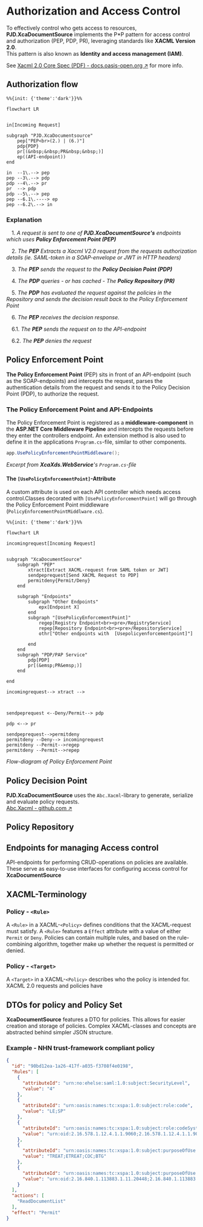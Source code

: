 # Authorization and Access Control
To effectively control who gets access to resources, **PJD.XcaDocumentSource** implements the P*P pattern for access control and authorization (PEP, PDP, PR), leveraging standards like **XACML Version 2.0**.  
This pattern is also known as **Identity and access management (IAM)**.

See [Xacml 2.0 Core Spec (PDF) - docs.oasis-open.org ↗](https://docs.oasis-open.org/xacml/2.0/access_control-xacml-2.0-core-spec-os.pdf) for more info.

## Authorization flow

```mermaid
%%{init: {'theme':'dark'}}%%

flowchart LR


in[Incoming Request]

subgraph "PJD.XcaDocumentsource"
    pep["PEP<br>(2.) | (6.)"]
    pdp{PDP}
    pr[(&nbsp;&nbsp;PR&nbsp;&nbsp;)]
    ep((API-endpoint))
end

in  --1\.--> pep
pep --3\.--> pdp
pdp --4\.--> pr
pr  --> pdp
pdp --5\.--> pep
pep --6.1\.----> ep
pep --6.2\.--> in
```

### Explanation
&emsp;1.&nbsp;*A request is sent to one of **PJD.XcaDocumentSource's** endpoints which uses **Policy Enforcement Point (PEP)*** 

&emsp;2.&nbsp;*The **PEP** Extracts a Xacml V2.0 request from the requests authorization details (ie. SAML-token in a SOAP-envelope or JWT in HTTP headers)*

&emsp;3.&nbsp;*The **PEP** sends the request to the **Policy Decision Point (PDP)***

&emsp;4.&nbsp;*The **PDP** queries - or has cached - The **Policy Repository (PR)***

&emsp;5.&nbsp;*The **PDP** has evaluated the request against the policies in the Repository and sends the decision result back to the Policy Enforcement Point*

&emsp;6.&nbsp;*The **PEP** receives the decision response.*

&emsp;6.1.&nbsp;*The **PEP** sends the request on to the API-endpoint*  

&emsp;6.2.&nbsp;*The **PEP** denies the request*

## Policy Enforcement Point
**The Policy Enforcement Point** (PEP) sits in front of an API-endpoint (such as the SOAP-endpoints) and intercepts the request, parses the authentication details from the request and sends it to the Policy Decision Point (PDP), to authorize the request.

### The Policy Enforcement Point and API-Endpoints
The Policy Enforcement Point is registered as a **middleware-component** in the **ASP.NET Core Middleware Pipeline** and intercepts the requests before they enter the controllers endpoint.
An extension method is also used to define it in the applications `Program.cs`-file, similar to other components.
```c#
app.UsePolicyEnforcementPointMiddleware();
```
*Excerpt from **XcaXds.WebService**'s `Program.cs`-file*  

#### The `[UsePolicyEnforcementPoint]`-Attribute

A custom attribute is used on each API controller which needs access control.Classes decorated with `[UsePolicyEnforcementPoint]` will go through the Policy Enforcement Point middleware (`PolicyEnforcementPointMiddlware.cs`).


```mermaid
%%{init: {'theme':'dark'}}%%

flowchart LR

incomingrequest[Incoming Request]


subgraph "XcaDocumentSource"
    subgraph "PEP"
        xtract[Extract XACML-request from SAML token or JWT]
        sendpeprequest[Send XACML Request to PDP]
        permitdeny{Permit/Deny}
    end
    
    subgraph "Endpoints"
        subgraph "Other Endpoints"
            epx[Endpoint X]
        end
        subgraph "[UsePolicyEnforcementPoint]"
            regep[Registry Endpoint<br><pre>/RegistryService]
            repep[Repository Endpoint<br><pre>/RepositoryService]
            othr["Other endpoints with  [Usepolicyenforcementpoint]"]

        end
    end
    subgraph "PDP/PAP Service"
        pdp[PDP] 
        pr[(&emsp;PR&emsp;)]
    end

end

incomingrequest--> xtract -->



sendpeprequest <--Deny/Permit--> pdp

pdp <--> pr

sendpeprequest-->permitdeny
permitdeny --Deny--> incomingrequest
permitdeny --Permit-->regep
permitdeny --Permit-->repep

```
*Flow-diagram of Policy Enforcement Point*

## Policy Decision Point
**PJD.XcaDocumentSource** uses the `Abc.Xacml`-library to generate, serialize and evaluate policy requests.  
[Abc.Xacml - github.com ↗](https://github.com/abc-software/abc.xacml)

## Policy Repository

## Endpoints for managing Access control
API-endpoints for performing CRUD-operations on policies are available. These serve as easy-to-use interfaces for configuring access control for **XcaDocumentSource**



## XACML-Terminology

### Policy - `<Rule>`
A `<Rule>` in a XACML-`<Policy>` defines conditions that the XACML-request must satisfy. A `<Rule>` features a `Effect` attribute with a value of either `Permit` or `Deny`. Policies can contain multiple rules, and based on the rule-combining algorithm, together make up whether the request is permitted or denied.

### Policy - `<Target>`
A `<Target>` in a XACML-`<Policy>` describes who the policy is intended for. XACML 2.0 requests and policies have 


## DTOs for policy and Policy Set
**XcaDocumentSource** features a DTO for policies. This allows for easier creation and storage of policies. Complex XACML-classes and concepts are abstracted behind simpler JSON structure.

### Example - NHN trust-framework compliant policy
```json
{
  "id": "90bd12ea-1a26-417f-a035-f3708f4e0198",
  "Rules": [
    {
      "attributeId": "urn:no:ehelse:saml:1.0:subject:SecurityLevel",
      "value": "4"
    },
    {
      "attributeId": "urn:oasis:names:tc:xspa:1.0:subject:role:code",
      "value": "LE;SP"
    },
    {
      "attributeId": "urn:oasis:names:tc:xspa:1.0:subject:role:codeSystem",
      "value": "urn:oid:2.16.578.1.12.4.1.1.9060;2.16.578.1.12.4.1.1.9060"
    },
    {
      "attributeId": "urn:oasis:names:tc:xspa:1.0:subject:purposeOfUse:code",
      "value": "TREAT;ETREAT;COC;BTG"
    },
    {
      "attributeId": "urn:oasis:names:tc:xspa:1.0:subject:purposeOfUse:codeSystem",
      "value": "urn:oid:2.16.840.1.113883.1.11.20448;2.16.840.1.113883.1.11.20448"
    }
  ],
  "actions": [
    "ReadDocumentList"
  ],
  "effect": "Permit"
}
```
